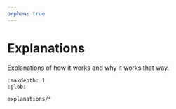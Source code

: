 ```yaml
---
orphan: true
---
```


# Explanations

Explanations of how it works and why it works that way.

```{toctree}
:maxdepth: 1
:glob:

explanations/*
```
